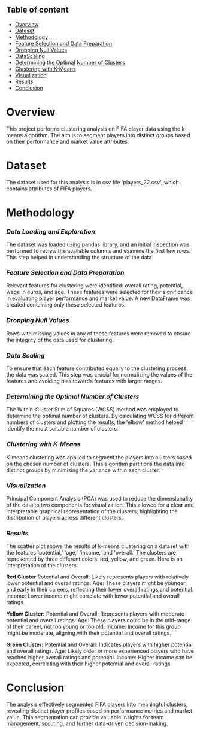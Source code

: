 ## Table of content
* [Overview](Overview)
* [Dataset](Dataset)
* [Methodology](Methodology)
* [Feature Selection and Data Preparation](FeatureSelectionandDataPreparation)
* [Dropping Null Values](DroppingNullValues)
* [DataScaling](DataScaling)
* [Determining the Optimal Number of Clusters](DeterminingtheOptimalNumberofClusters)
* [Clustering with K-Means](ClusteringwithK-Means)
* [Visualization](Visualization)
* [Results](Results)
* [Conclusion](Conclusion)

# Overview
This project performs clustering analysis on FIFA player data using the k-means algorithm. The aim is to segment players into distinct groups based on their performance and market value attributes

# Dataset 
The dataset used for this analysis is in csv file 'players_22.csv', which contains attributes of FIFA players.

# Methodology
### ***Data Loading and Exploration***
The dataset was loaded using pandas library, and an initial inspection was performed to review the available columns and examine the first few rows. This step helped in understanding the structure of the data.

### ***Feature Selection and Data Preparation***

Relevant features for clustering were identified: overall rating, potential, wage in euros, and age. These features were selected for their significance in evaluating player performance and market value. A new DataFrame was created containing only these selected features.

### ***Dropping Null Values*** 

Rows with missing values in any of these features were removed to ensure the integrity of the data used for clustering.

### ***Data Scaling***

To ensure that each feature contributed equally to the clustering process, the data was scaled. This step was crucial for normalizing the values of the features and avoiding bias towards features with larger ranges.

### ***Determining the Optimal Number of Clusters***

The Within-Cluster Sum of Squares (WCSS) method was employed to determine the optimal number of clusters. By calculating WCSS for different numbers of clusters and plotting the results, the 'elbow' method helped identify the most suitable number of clusters.

### ***Clustering with K-Means***

K-means clustering was applied to segment the players into clusters based on the chosen number of clusters. This algorithm partitions the data into distinct groups by minimizing the variance within each cluster.

### ***Visualization***

Principal Component Analysis (PCA) was used to reduce the dimensionality of the data to two components for visualization. This allowed for a clear and interpretable graphical representation of the clusters, highlighting the distribution of players across different clusters.

### ***Results***
The scatter plot shows the results of k-means clustering on a dataset with the features 'potential,' 'age,' 'income,' and 'overall.' The clusters are represented by three different colors: red, yellow, and green. Here is an interpretation of the clusters:

**Red Cluster**
Potential and Overall: Likely represents players with relatively lower potential and overall ratings.
Age: These players might be younger and early in their careers, reflecting their lower overall ratings and potential.
Income: Lower income might correlate with lower potential and overall ratings.

**Yellow Cluster:**
Potential and Overall: Represents players with moderate potential and overall ratings.
Age: These players could be in the mid-range of their career, not too young or too old.
Income: Income for this group might be moderate, aligning with their potential and overall ratings.

**Green Cluster:**
Potential and Overall: Indicates players with higher potential and overall ratings.
Age: Likely older or more experienced players who have reached higher overall ratings and potential.
Income: Higher income can be expected, correlating with their higher potential and overall ratings.

# Conclusion
The analysis effectively segmented FIFA players into meaningful clusters, revealing distinct player profiles based on performance metrics and market value. This segmentation can provide valuable insights for team management, scouting, and further data-driven decision-making.


